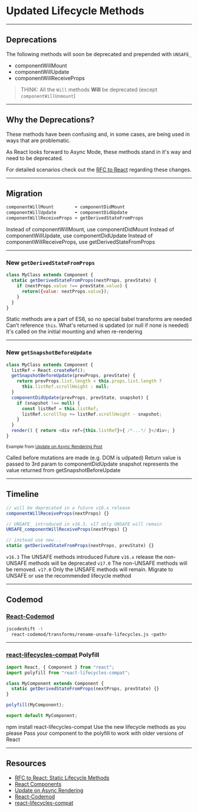 # Updated Lifecycle Methods

------

## Deprecations

<!-- .slide: data-title="Lifecycle Methods" -->

The following methods will soon be deprecated and prepended with `UNSAFE_`

* componentWillMount
* componentWillUpdate
* componentWillReceiveProps

<blockquote class="fragment">THINK: All the <code>Will</code> methods <strong>Will</strong> be deprecated (except <code>componentWillUnmount</code>)</blockquote>

------

## Why the Deprecations?

<!-- .slide: data-title="Lifecycle Methods" -->

These methods have been confusing and, in some cases, are being used in ways that are problematic.

As React looks forward to Async Mode, these methods stand in it's way and need to be deprecated.

For detailed scenarios check out the [RFC to React](https://github.com/reactjs/rfcs/blob/master/text/0006-static-lifecycle-methods.md) regarding these changes.

------

## Migration

<!-- .slide: data-title="Lifecycle Methods" -->

```js
componentWillMount        ➡ componentDidMount
componentWillUpdate       ➡ componentDidUpdate
componentWillReceiveProps ➡ getDerivedStateFromProps
```

<span class="fragment current-only focus-text" data-code-focus="1">Instead of componentWillMount, use componentDidMount</span>
<span class="fragment current-only focus-text" data-code-focus="2">Instead of componentWillUpdate, use componentDidUpdate</span>
<span class="fragment current-only focus-text" data-code-focus="3">Instead of componentWillReceiveProps, use getDerivedStateFromProps</span>

------

### New `getDerivedStateFromProps`

<!-- .slide: data-title="Lifecycle Methods" data-state="zeroTopx" -->

```js
class MyClass extends Component {
  static getDerivedStateFromProps(nextProps, prevState) {
    if (nextProps.value !== prevState.value) {
      return({value: nextProps.value});
    }
  }
}
```

<span class="fragment current-only focus-text" data-code-focus="2-6">Static methods are a part of ES6, so no special babel transforms are needed</span>
<span class="fragment current-only focus-text" data-code-focus="4">Can’t reference `this`. What's returned is updated (or null if none is needed)</span>
<span class="fragment current-only focus-text" data-code-focus="2-6">It's called on the initial mounting and when re-rendering</span>

------

### New `getSnapshotBeforeUpdate`

<!-- .slide: data-title="Lifecycle Methods" data-state="zeroTopx" -->

```js
class MyClass extends Component {
  listRef = React.createRef();
  getSnapshotBeforeUpdate(prevProps, prevState) {
    return prevProps.list.length < this.props.list.length ?
      this.listRef.scrollHeight : null;
  }
  componentDidUpdate(prevProps, prevState, snapshot) {
    if (snapshot !== null) {
      const listRef = this.listRef;
      listRef.scrollTop += listRef.scrollHeight - snapshot;
    }
  }
  render() { return <div ref={this.listRef}>{ /*...*/ }</div>; }
}
```

<small>Example from <a href="https://reactjs.org/blog/2018/03/27/update-on-async-rendering.html#open-source-project-maintainers">Update on Async Rendering Post</a></small>

<span class="fragment current-only focus-text focus-text--abs" data-code-focus="3-6">Called before mutations are made (e.g. DOM is udpated)</span>
<span class="fragment current-only focus-text focus-text--abs" data-code-focus="4-5">Return value is passed to 3rd param to componentDidUpdate</span>
<span class="fragment current-only focus-text focus-text--abs" data-code-focus="7-12">snapshot represents the value returned from getSnapshotBeforeUpdate</span>

------

## Timeline

<!-- .slide: data-title="Lifecycle Methods" data-state="zeroTopx" -->

```js
// will be deprecated in a future v16.x release
componentWillReceiveProps(nextProps) {}

// UNSAFE_ introduced in v16.3, v17 only UNSAFE will remain
UNSAFE_componentWillReceiveProps(nextProps) {}

// instead use new...
static getDerivedStateFromProps(nextProps, prevState) {}
```

<span class="fragment current-only focus-text" data-code-focus="4-5">`v16.3` The UNSAFE methods introduced</span>
<span class="fragment current-only focus-text" data-code-focus="1-2">Future `v16.x` release the non-UNSAFE methods will be deprecated</span>
<span class="fragment current-only focus-text" data-code-focus="1-2">`v17.0` The non-UNSAFE methods will be removed.</span>
<span class="fragment current-only focus-text" data-code-focus="4-5">`v17.0` Only the UNSAFE methods will remain.</span>
<span class="fragment current-only focus-text" data-code-focus="7-8">Migrate to UNSAFE or use the recommended lifecycle method</span>

------

## Codemod

<!-- .slide: data-title="Lifecycle Methods" -->

### [React-Codemod](https://github.com/reactjs/react-codemod/#rename-unsafe-lifecycles)

```bash
jscodeshift -t
  react-codemod/transforms/rename-unsafe-lifecycles.js <path>
```

------

### [react-lifecycles-compat](https://github.com/reactjs/react-lifecycles-compat) Polyfill

<!-- .slide: data-title="Lifecycle Methods" -->

```js
import React, { Component } from "react";
import polyfill from "react-lifecycles-compat";

class MyComponent extends Component {
  static getDerivedStateFromProps(nextProps, prevState) {}
}

polyfill(MyComponent);

export default MyComponent;
```

<span class="fragment current-only focus-text focus-text--absx" data-code-focus="2">npm install react-lifecycles-compat</span>
<span class="fragment current-only focus-text focus-text--absx" data-code-focus="4-6">Use the new lifecycle methods as you please</span>
<span class="fragment current-only focus-text focus-text--absx" data-code-focus="8">Pass your component to the polyfill to work with older versions of React</span>

------

## Resources

<!-- .slide: data-title="Lifecycle Methods" data-state="resources" -->

* [RFC to React: Static Lifecycle Methods](https://github.com/reactjs/rfcs/blob/master/text/0006-static-lifecycle-methods.md)
* [React Components](https://reactjs.org/docs/react-component.html)
* [Update on Async Rendering](https://reactjs.org/blog/2018/03/27/update-on-async-rendering.html)
* [React-Codemod](https://github.com/reactjs/react-codemod/#rename-unsafe-lifecycles)
* [react-lifecycles-compat](http://npm.im/react-lifecycles-compat)